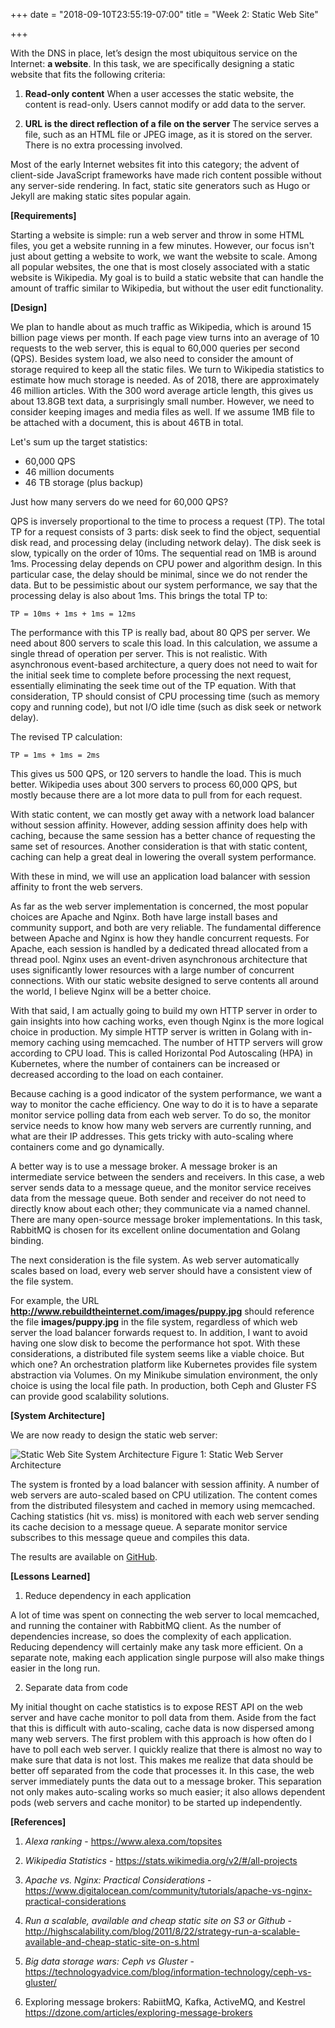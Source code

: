 +++
date = "2018-09-10T23:55:19-07:00"
title = "Week 2: Static Web Site"

+++

With the DNS in place, let’s design the most ubiquitous service on the Internet: **a website**. In this task, we are specifically designing a static website that fits the following criteria:

1. **Read-only content**
When a user accesses the static website, the content is read-only. Users cannot modify or add data to the server.

2. **URL is the direct reflection of a file on the server**
The service serves a file, such as an HTML file or JPEG image, as it is stored on the server. There is no extra processing involved.

Most of the early Internet websites fit into this category; the advent of client-side JavaScript frameworks have made rich content possible without any server-side rendering. In fact, static site generators such as Hugo or Jekyll are making static sites popular again.

**[Requirements]**

Starting a website is simple: run a web server and throw in some HTML files, you get a website running in a few minutes. However, our focus isn't just about getting a website to work, we want the website to scale. Among all popular websites, the one that is most closely associated with a static website is Wikipedia. My goal is to build a static website that can handle the amount of traffic similar to Wikipedia, but without the user edit functionality.

**[Design]**

We plan to handle about as much traffic as Wikipedia, which is around 15 billion page views per month. If each page view turns into an average of 10 requests to the web server, this is equal to 60,000 queries per second (QPS). Besides system load, we also need to consider the amount of storage required to keep all the static files. We turn to Wikipedia statistics to estimate how much storage is needed. As of 2018, there are approximately 46 million articles. With the 300 word average article length, this gives us about 13.8GB text data, a surprisingly small number. However, we need to consider keeping images and media files as well. If we assume 1MB file to be attached with a document, this is about 46TB in total.

Let's sum up the target statistics:

* 60,000 QPS
* 46 million documents
* 46 TB storage (plus backup)

Just how many servers do we need for 60,000 QPS?

QPS is inversely proportional to the time to process a request (TP). The total TP for a request consists of 3 parts: disk seek to find the object, sequential disk read, and processing delay (including network delay). The disk seek is slow, typically on the order of 10ms. The sequential read on 1MB is around 1ms. Processing delay depends on CPU power and algorithm design. In this particular case, the delay should be minimal, since we do not render the data. But to be pessimistic about our system performance, we say that the processing delay is also about 1ms. This brings the total TP to:

    TP = 10ms + 1ms + 1ms = 12ms

The performance with this TP is really bad, about 80 QPS per server. We need about 800 servers to scale this load. In this calculation, we assume a single thread of operation per server. This is not realistic. With asynchronous event-based architecture, a query does not need to wait for the initial seek time to complete before processing the next request, essentially eliminating the seek time out of the TP equation. With that consideration, TP should consist of CPU processing time (such as memory copy and running code), but not I/O idle time (such as disk seek or network delay).

The revised TP calculation:

    TP = 1ms + 1ms = 2ms

This gives us 500 QPS, or 120 servers to handle the load. This is much better. Wikipedia uses about 300 servers to process 60,000 QPS, but mostly because there are a lot more data to pull from for each request.

With static content, we can mostly get away with a network load balancer without session affinity. However, adding session affinity does help with caching, because the same session has a better chance of requesting the same set of resources. Another consideration is that with static content, caching can help a great deal in lowering the overall system performance. 

With these in mind, we will use an application load balancer with session affinity to front the web servers.

As far as the web server implementation is concerned, the most popular choices are Apache and Nginx. Both have large install bases and community support, and both are very reliable. The fundamental difference between Apache and Nginx is how they handle concurrent requests. For Apache, each session is handled by a dedicated thread allocated from a thread pool. Nginx uses an event-driven asynchronous architecture that uses significantly lower resources with a large number of concurrent connections. With our static website designed to serve contents all around the world, I believe Nginx will be a better choice.

With that said, I am actually going to build my own HTTP server in order to gain insights into how caching works, even though Nginx is the more logical choice in production. My simple HTTP server is written in Golang with in-memory caching using memcached. The number of HTTP servers will grow according to CPU load. This is called Horizontal Pod Autoscaling (HPA) in Kubernetes, where the number of containers can be increased or decreased according to the load on each container.

Because caching is a good indicator of the system performance, we want a way to monitor the cache efficiency. One way to do it is to have a separate monitor service polling data from each web server. To do so, the monitor service needs to know how many web servers are currently running, and what are their IP addresses. This gets tricky with auto-scaling where containers come and go dynamically.

A better way is to use a message broker. A message broker is an intermediate service between the senders and receivers. In this case, a web server sends data to a message queue, and the monitor service receives data from the message queue. Both sender and receiver do not need to directly know about each other; they communicate via a named channel. There are many open-source message broker implementations. In this task, RabbitMQ is chosen for its excellent online documentation and Golang binding.

The next consideration is the file system. As web server automatically scales based on load, every web server should have a consistent view of the file system.

For example, the URL **http://www.rebuildtheinternet.com/images/puppy.jpg** should reference the file **images/puppy.jpg** in the file system, regardless of which web server the load balancer forwards request to. In addition, I want to avoid having one slow disk to become the performance hot spot. With these considerations, a distributed file system seems like a viable choice. But which one? An orchestration platform like Kubernetes provides file system abstraction via Volumes. On my Minikube simulation environment, the only choice is using the local file path. In production, both Ceph and Gluster FS can provide good scalability solutions.

**[System Architecture]**

We are now ready to design the static web server:

![Static Web Site System Architecture](/images/task2_webserver.png)
Figure 1: Static Web Server Architecture

The system is fronted by a load balancer with session affinity. A number of web servers are auto-scaled based on CPU utilization. The content comes from the distributed filesystem and cached in memory using memcached. Caching statistics (hit vs. miss) is monitored with each web server sending its cache decision to a message queue. A separate monitor service subscribes to this message queue and compiles this data.

The results are available on [GitHub](https://github.com/hc6internet/rebuildtheinternet/tree/master/task2).

**[Lessons Learned]**

1. Reduce dependency in each application

A lot of time was spent on connecting the web server to local memcached, and running the container with RabbitMQ client. As the number of dependencies increase, so does the complexity of each application. Reducing dependency will certainly make any task more efficient. On a separate note, making each application single purpose will also make things easier in the long run. 

2. Separate data from code

My initial thought on cache statistics is to expose REST API on the web server and have cache monitor to poll data from them. Aside from the fact that this is difficult with auto-scaling, cache data is now dispersed among many web servers. The first problem with this approach is how often do I have to poll each web server. I quickly realize that there is almost no way to make sure that data is not lost. This makes me realize that data should be better off separated from the code that processes it. In this case, the web server immediately punts the data out to a message broker. This separation not only makes auto-scaling works so much easier; it also allows dependent pods (web servers and cache monitor) to be started up independently.

**[References]**

1. *Alexa ranking* - <https://www.alexa.com/topsites>

2. *Wikipedia Statistics* - <https://stats.wikimedia.org/v2/#/all-projects>

3. *Apache vs. Nginx: Practical Considerations* - <https://www.digitalocean.com/community/tutorials/apache-vs-nginx-practical-considerations>

4. *Run a scalable, available and cheap static site on S3 or Github* - <http://highscalability.com/blog/2011/8/22/strategy-run-a-scalable-available-and-cheap-static-site-on-s.html>

5. *Big data storage wars: Ceph vs Gluster* - <https://technologyadvice.com/blog/information-technology/ceph-vs-gluster/>

6. Exploring message brokers: RabiitMQ, Kafka, ActiveMQ, and Kestrel
https://dzone.com/articles/exploring-message-brokers




